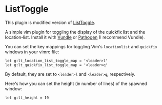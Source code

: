 ListToggle
==========

This plugin is modified version of [ListToggle][].

A simple vim plugin for toggling the display of the quickfix list and the
location-list. Install it with [Vundle][] or [Pathogen][] (I recommend Vundle).

You can set the key mappings for toggling Vim's `locationlist` and `quickfix`
windows in your vimrc file:

    let g:lt_location_list_toggle_map = '<leader>l'
    let g:lt_quickfix_list_toggle_map = '<leader>q'

By default, they are set to `<leader>l` and `<leader>q`, respectively.

Here's how you can set the height (in number of lines) of the spawned window:

    let g:lt_height = 10

[vundle]: https://github.com/gmarik/vundle#about
[pathogen]: https://github.com/tpope/vim-pathogen#pathogenvim
[ListToggle]: https://github.com/Valloric/ListToggle
